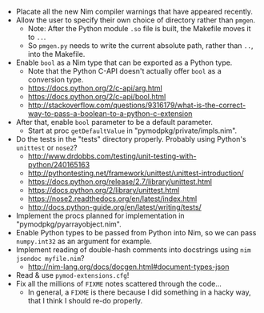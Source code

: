 * Placate all the new Nim compiler warnings that have appeared recently.
* Allow the user to specify their own choice of directory rather than `pmgen`.
  * Note: After the Python module `.so` file is built, the Makefile moves it to `..`.
  * So `pmgen.py` needs to write the current absolute path, rather than `..`, into the Makefile.
* Enable `bool` as a Nim type that can be exported as a Python type.
  * Note that the Python C-API doesn't actually offer `bool` as a conversion type.
  * https://docs.python.org/2/c-api/arg.html
  * https://docs.python.org/2/c-api/bool.html
  * http://stackoverflow.com/questions/9316179/what-is-the-correct-way-to-pass-a-boolean-to-a-python-c-extension
* After that, enable `bool` parameter to be a default parameter.
  * Start at proc `getDefaultValue` in "pymodpkg/private/impls.nim".
* Do the tests in the "tests" directory properly.  Probably using Python's `unittest` or `nose2`?
  * http://www.drdobbs.com/testing/unit-testing-with-python/240165163
  * http://pythontesting.net/framework/unittest/unittest-introduction/
  * https://docs.python.org/release/2.7/library/unittest.html
  * https://docs.python.org/2/library/unittest.html
  * https://nose2.readthedocs.org/en/latest/index.html
  * http://docs.python-guide.org/en/latest/writing/tests/
* Implement the procs planned for implementation in "pymodpkg/pyarrayobject.nim".
* Enable Python types to be passed from Python into Nim, so we can pass `numpy.int32` as an argument for example.
* Implement reading of double-hash comments into docstrings using `nim jsondoc myfile.nim`?
  * http://nim-lang.org/docs/docgen.html#document-types-json
* Read & use `pymod-extensions.cfg`!
* Fix all the millions of `FIXME` notes scattered through the code...
  * In general, a `FIXME` is there because I did something in a hacky way, that I think I should re-do properly.
